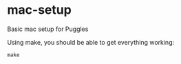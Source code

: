mac-setup
=========

Basic mac setup for Puggles

Using make, you should be able to get everything working:

```
make
```
